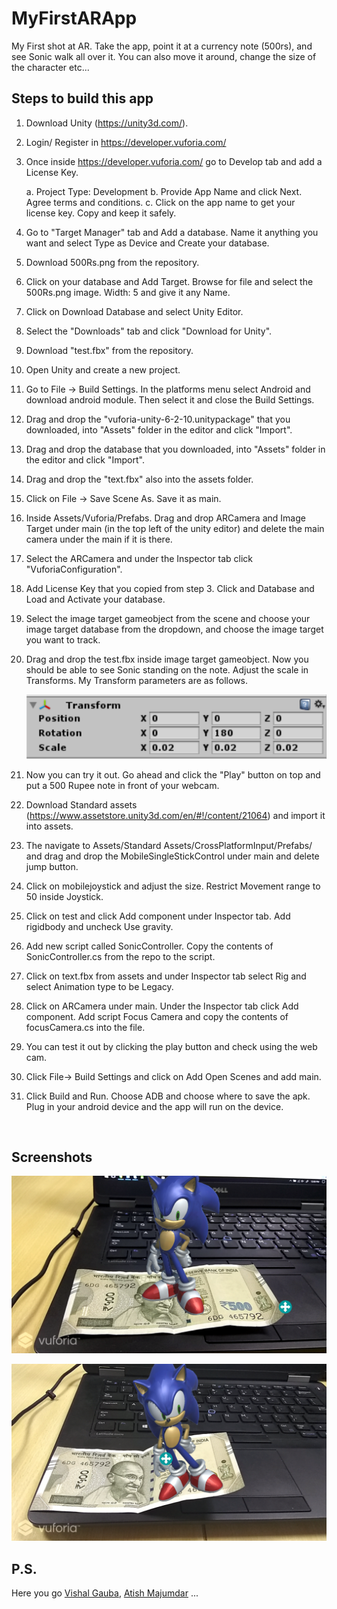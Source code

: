 # MyFirstARApp
My First shot at AR. Take the app, point it at a currency note (500rs), and see Sonic walk all over it.
You can also move it around, change the size of the character etc... 
## Steps to build this app

1. Download Unity (https://unity3d.com/).

2. Login/ Register in https://developer.vuforia.com/

3. Once inside https://developer.vuforia.com/ go to Develop tab and add a License Key.

   a. Project Type: Development
   b. Provide App Name and click Next. Agree terms and conditions.
   c. Click on the app name to get your license key. Copy and keep it safely.

4. Go to "Target Manager" tab and Add a database. Name it anything you want and select Type as Device and Create your database.

5. Download 500Rs.png from the repository.

6. Click on your database and Add Target. Browse for file and select the 500Rs.png image. Width: 5 and give it any Name.

7. Click on Download Database and select Unity Editor.

8. Select the "Downloads" tab and click "Download for Unity". 

9. Download "test.fbx" from the repository.

10. Open Unity and create a new project.

11. Go to File -> Build Settings. In the platforms menu select Android and download android module. Then select it and close the Build Settings.

12. Drag and drop the "vuforia-unity-6-2-10.unitypackage" that you downloaded, into "Assets" folder in the editor and click "Import".

13. Drag and drop the database that you downloaded, into "Assets" folder in the editor and click "Import".

14. Drag and drop the "text.fbx" also into the assets folder.

15. Click on File -> Save Scene As. Save it as main.

16. Inside Assets/Vuforia/Prefabs. Drag and drop ARCamera  and Image Target under main (in the top left of the unity editor) and delete the main camera under the main if it is there.

17. Select the ARCamera and under the Inspector tab click "VuforiaConfiguration".

18. Add License Key that you copied from step 3. Click and Database and Load and Activate your database.

19. Select the image target gameobject from the scene and choose your image target database from the dropdown, and choose the image target you want to track.

20. Drag and drop the test.fbx inside image target gameobject. Now you should be able to see Sonic standing on the note. Adjust the scale in Transforms. My Transform parameters are as follows.

    ![MyTransforms](Transforms.PNG)

21. Now you can try it out. Go ahead and click the "Play" button on top and put a 500 Rupee note in front of your webcam.

22. Download Standard assets (https://www.assetstore.unity3d.com/en/#!/content/21064) and import it into assets.

23. The navigate to Assets/Standard Assets/CrossPlatformInput/Prefabs/ and drag and drop the MobileSingleStickControl under main and delete jump button.

24. Click on mobilejoystick and adjust the size. Restrict Movement range to 50 inside Joystick.

25. Click on test and click Add component under Inspector tab. Add rigidbody and uncheck Use gravity.

26. Add new script called SonicController. Copy the contents of SonicController.cs from the repo to the script.

27. Click on text.fbx from assets and under Inspector tab select Rig and select Animation type to be Legacy.

28. Click on ARCamera under main. Under the Inspector tab click Add component. Add script Focus Camera and copy the contents of focusCamera.cs into the file.

29. You can test it out by clicking the play button and check using the web cam.

30. Click File-> Build Settings and click on Add Open Scenes and add main.

31. Click Build and Run. Choose ADB and choose where to save the apk. Plug in your android device and the app will run on the device.

    ​

## Screenshots

![Screenshot1](SonicStanding_com.PrasannaNatarajan.TrialApp.png)

![Screenshot2](SonicAfterMovementcom.PrasannaNatarajan.TrialApp.png)



## P.S.

Here you go [Vishal Gauba](//github.com/FlameFractal), [Atish Majumdar](//github.com/atish-maj) ...
